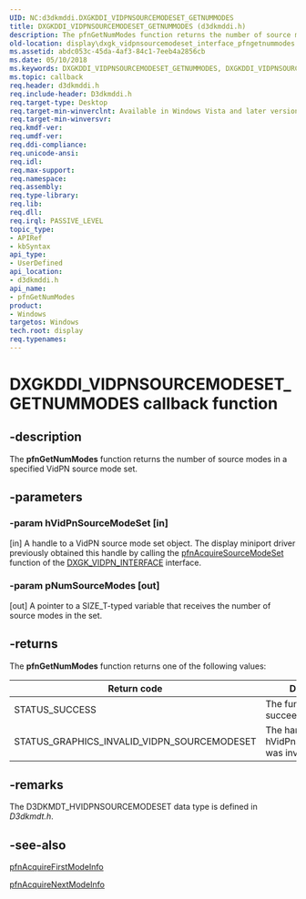 ```yaml
---
UID: NC:d3dkmddi.DXGKDDI_VIDPNSOURCEMODESET_GETNUMMODES
title: DXGKDDI_VIDPNSOURCEMODESET_GETNUMMODES (d3dkmddi.h)
description: The pfnGetNumModes function returns the number of source modes in a specified VidPN source mode set.
old-location: display\dxgk_vidpnsourcemodeset_interface_pfngetnummodes.htm
ms.assetid: abdc053c-45da-4af3-84c1-7eeb4a2856cb
ms.date: 05/10/2018
ms.keywords: DXGKDDI_VIDPNSOURCEMODESET_GETNUMMODES, DXGKDDI_VIDPNSOURCEMODESET_GETNUMMODES callback, VidPnFunctions_e2cf0efc-e1a3-4515-b539-9c475877dd78.xml, d3dkmddi/pfnGetNumModes, display.dxgk_vidpnsourcemodeset_interface_pfngetnummodes, pfnGetNumModes, pfnGetNumModes callback function [Display Devices]
ms.topic: callback
req.header: d3dkmddi.h
req.include-header: D3dkmddi.h
req.target-type: Desktop
req.target-min-winverclnt: Available in Windows Vista and later versions of the Windows operating systems.
req.target-min-winversvr: 
req.kmdf-ver: 
req.umdf-ver: 
req.ddi-compliance: 
req.unicode-ansi: 
req.idl: 
req.max-support: 
req.namespace: 
req.assembly: 
req.type-library: 
req.lib: 
req.dll: 
req.irql: PASSIVE_LEVEL
topic_type:
- APIRef
- kbSyntax
api_type:
- UserDefined
api_location:
- d3dkmddi.h
api_name:
- pfnGetNumModes
product:
- Windows
targetos: Windows
tech.root: display
req.typenames: 
---
```


# DXGKDDI_VIDPNSOURCEMODESET_GETNUMMODES callback function


## -description


The <b>pfnGetNumModes</b> function returns the number of source modes in a specified VidPN source mode set.


## -parameters




### -param hVidPnSourceModeSet [in]

[in] A handle to a VidPN source mode set object. The display miniport driver previously obtained this handle by calling the <a href="https://msdn.microsoft.com/cf19f468-86c1-4cc9-8945-e23f73a85c91">pfnAcquireSourceModeSet</a> function of the <a href="https://msdn.microsoft.com/library/windows/hardware/ff562108">DXGK_VIDPN_INTERFACE</a> interface.


### -param pNumSourceModes [out]

[out] A pointer to a SIZE_T-typed variable that receives the number of source modes in the set.


## -returns



The <b>pfnGetNumModes</b> function returns one of the following values:

|Return code|Description|
|--- |--- |
|STATUS_SUCCESS|The function succeeded.|
|STATUS_GRAPHICS_INVALID_VIDPN_SOURCEMODESET|The handle supplied in hVidPnSourceModeSet was invalid.|

## -remarks



The D3DKMDT_HVIDPNSOURCEMODESET data type is defined in <i>D3dkmdt.h</i>. 




## -see-also




<a href="https://msdn.microsoft.com/3af816e0-f1a4-4477-8735-6400aadfb57b">pfnAcquireFirstModeInfo</a>



<a href="https://msdn.microsoft.com/d9cb1ff1-c428-46e5-884a-5fc39e16300e">pfnAcquireNextModeInfo</a>
 

 

